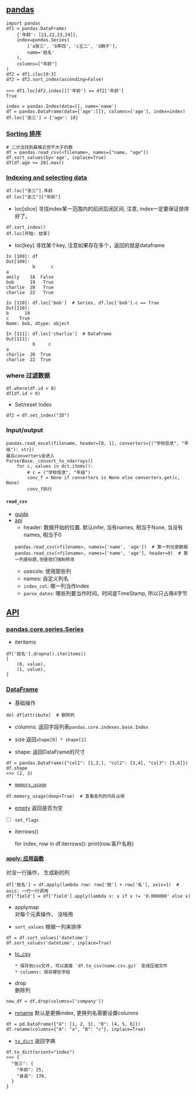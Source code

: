 ## [pandas](https://pandas.pydata.org/docs/user_guide/index.html)


```
import pandas
df1 = pandas.DataFrame(
    {'年龄': [21,22,23,24]},
    index=pandas.Series(
        ['a张三', 'b李四', 'c王二', 'd麻子'],
        name='姓名'
    ),
    columns=["年龄"]
)
df2 = df1.iloc[0:3]
df2 = df2.sort_index(ascending=False)

>>> df1.loc[df2.index]]['年龄'] == df2['年龄']
True

index = pandas.Index(data=[], name='name')
df = pandas.DataFrame(data={'age':[]}, columns=['age'], index=index)
df.loc['张三'] = {'age': 18}
```


### [Sorting 排序](https://pandas.pydata.org/docs/user_guide/basics.html#by-values)

```
# 二分法找到最接近但不大于的数
df = pandas.read_csv(<filename>, names=["name, "age"])
df.sort_values(by='age', inplace=True)
df[df.age <= 20].max()
```

### [Indexing and selecting data](https://pandas.pydata.org/pandas-docs/stable/user_guide/indexing.html)
```
df.loc["张三"].年龄
df.loc["张三"]["年龄"]
```
* loc[slice]
寻找index某一范围内的前闭后闭区间, 注意, index一定要保证排序好了。
```
df.sort_index()
df.loc[开始: 结束]
```

* loc[key]
寻找某个key, 注意如果存在多个，返回的就是dataframe
```
In [109]: df
Out[109]: 
          b      c
a                 
amily    18  False
bob      19   True
charlie  20   True
charlie  22   True

In [110]: df.loc['bob']  # Series, df.loc['bob'].c == True
Out[110]: 
b      19
c    True
Name: bob, dtype: object

In [111]: df.loc['charlie']  # DataFrame
Out[111]: 
          b     c
a                
charlie  20  True
charlie  22  True

```

### where 过滤数据
```
df.where(df.id > 0)
df[df.id > 0)
```


* Set/reset Index

```
df2 = df.set_index("ID")
```


### Input/output


```
pandas.read_excel(filename, header=[0, 1], converters={("学校信息", "年级"): str})
最后converters会进入
ParserBase._convert_to_ndarrays()
    for c, values in dct.items():
        # c = ("学校信息", "年级")
        conv_f = None if converters is None else converters.get(c, None)
        conv_f执行
```


#### `read_csv`  
* [guide](https://pandas.pydata.org/docs/user_guide/io.html#csv-text-files)  
* [api](https://pandas.pydata.org/docs/reference/api/pandas.read_csv.html)  
    * header: 数据开始的位置. 默认infer, 当有names, 相当于None, 当没有names, 相当于0
    ```
    pandas.read_csv(<filename>, names=['name', 'age'])  # 第一列也是数据
    pandas.read_csv(<filename>, names=['name', 'age'], header=0)  # 第一列是标题,但是我们强制修改
    ```
    * usecols: 使用那些列
    * names: 自定义列名
    * `index_col`: 哪一列当作index
    * `parse_dates`: 哪些列要当作时间。时间是TimeStamp, 所以只占用4字节


## [API](https://pandas.pydata.org/docs/reference/index.html)
### [pandas.core.series.Series](https://pandas.pydata.org/pandas-docs/stable/reference/series.html)
* iteritems
```
df['姓名'].dropna().iteritems()
[
    (0, value),
    (1, value),
]
```

### [DataFrame](https://pandas.pydata.org/pandas-docs/stable/reference/frame.html)
* 基础操作
```
del df[attribute]  # 删除列
```


* columns: 返回字段列表`pandas.core.indexes.base.Index`

* size
返回`shape[0] * shape[1]`

* shape:
返回DataFrame的尺寸

```
df = pandas.DataFrame({"col1": [1,2,], "col2": [3,4], "col3": [5,6]})
df.shape
>>> (2, 3)
```

* [`memory_usage`](https://pandas.pydata.org/pandas-docs/stable/reference/api/pandas.DataFrame.memory_usage.html)
```
df.memory_usage(deep=True)  # 查看各列的内存占用
```

* [empty](https://pandas.pydata.org/pandas-docs/stable/reference/api/pandas.DataFrame.empty.html)
返回是否为空

* [ ] `set_flags`

* iterrows()


    for index, row in df.iterrows():
        print(row.客户名称)


#### [apply: 应用函数](https://pandas.pydata.org/docs/reference/api/pandas.DataFrame.apply.html)
对没一行操作， 生成新的列
```
df['姓名'] = df.apply(lambda row: row['姓'] + row['名'], axis=1)  # axis: 一行一行调用
df['field'] = df['field'].apply(lambda x: x if x != '0.000000' else x)
```

* applymap  
对每个元素操作， 没啥用


* `sort_values` 根据一列来排序
```
df = df.sort_values('datetime')
df.sort_values('datetime', inplace=True)
```


* [to_csv](https://pandas.pydata.org/pandas-docs/stable/reference/api/pandas.DataFrame.to_csv.html)

      * 保存到csv文件, 可以直接 `df.to_csv(name.csv.gz)` 变成压缩文件
      * columns: 保存哪些字段


* drop  
删除列


```
new_df = df.drop(columns=['company'])
```

* [rename](https://pandas.pydata.org/docs/reference/api/pandas.DataFrame.rename.html)
默认是更换index, 更换列名需要设置columns
```
df = pd.DataFrame({"A": [1, 2, 3], "B": [4, 5, 6]})
df.rename(columns={"A": "a", "B": "c"}, inplace=True)
```

* [`to_dict`][to_dict]
返回字典

```
df.to_dict(orient="index")
>>> {
  "张三": {
    "年龄": 25,
    "身高": 170,
  }
}
```


[to_dict]: https://pandas.pydata.org/pandas-docs/stable/reference/api/pandas.DataFrame.to_dict.html
